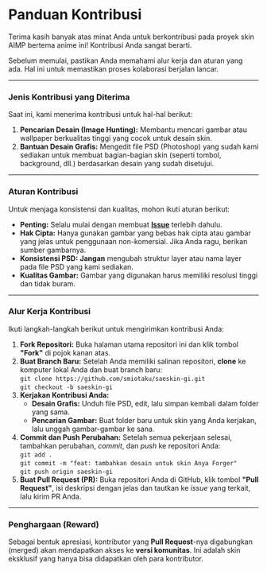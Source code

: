 # Panduan Kontribusi

Terima kasih banyak atas minat Anda untuk berkontribusi pada proyek skin AIMP bertema anime ini! Kontribusi Anda sangat berarti.

Sebelum memulai, pastikan Anda memahami alur kerja dan aturan yang ada. Hal ini untuk memastikan proses kolaborasi berjalan lancar.

---

### Jenis Kontribusi yang Diterima

Saat ini, kami menerima kontribusi untuk hal-hal berikut:

1.  **Pencarian Desain (Image Hunting):** Membantu mencari gambar atau wallpaper berkualitas tinggi yang cocok untuk desain skin.
2.  **Bantuan Desain Grafis:** Mengedit file PSD (Photoshop) yang sudah kami sediakan untuk membuat bagian-bagian skin (seperti tombol, background, dll.) berdasarkan desain yang sudah disetujui.

---

### Aturan Kontribusi

Untuk menjaga konsistensi dan kualitas, mohon ikuti aturan berikut:

* **Penting:** Selalu mulai dengan membuat [**Issue**](https://github.com/smiotaku/saeskin-gi/issues) terlebih dahulu.
* **Hak Cipta:** Hanya gunakan gambar yang bebas hak cipta atau gambar yang jelas untuk penggunaan non-komersial. Jika Anda ragu, berikan sumber gambarnya.
* **Konsistensi PSD:** **Jangan** mengubah struktur layer atau nama layer pada file PSD yang kami sediakan.
* **Kualitas Gambar:** Gambar yang digunakan harus memiliki resolusi tinggi dan tidak buram.

---

### Alur Kerja Kontribusi

Ikuti langkah-langkah berikut untuk mengirimkan kontribusi Anda:

1.  **Fork Repositori:** Buka halaman utama repositori ini dan klik tombol **"Fork"** di pojok kanan atas.
2.  **Buat Branch Baru:** Setelah Anda memiliki salinan repositori, **clone** ke komputer lokal Anda dan buat branch baru:  
    `git clone https://github.com/smiotaku/saeskin-gi.git`  
    `git checkout -b saeskin-gi`  
3.  **Kerjakan Kontribusi Anda:**
    * **Desain Grafis:** Unduh file PSD, edit, lalu simpan kembali dalam folder yang sama.
    * **Pencarian Gambar:** Buat folder baru untuk skin yang Anda kerjakan, lalu unggah gambar-gambar ke sana.
4.  **Commit dan Push Perubahan:** Setelah semua pekerjaan selesai, tambahkan perubahan, *commit*, dan *push* ke repositori Anda:  
    `git add .`  
    `git commit -m "feat: tambahkan desain untuk skin Anya Forger"`  
    `git push origin saeskin-gi`  
5.  **Buat Pull Request (PR):** Buka repositori Anda di GitHub, klik tombol **"Pull Request"**, isi deskripsi dengan jelas dan tautkan ke *issue* yang terkait, lalu kirim PR Anda.

---

### Penghargaan (Reward)

Sebagai bentuk apresiasi, kontributor yang **Pull Request**-nya digabungkan (merged) akan mendapatkan akses ke **versi komunitas**. Ini adalah skin eksklusif yang hanya bisa didapatkan oleh para kontributor.

